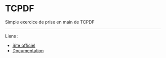 # TCPDF
Simple exercice de prise en main de TCPDF
<hr>
Liens : 
<ul>
    <li><a href="https://tcpdf.org/" target="_blank">Site officiel</a></li>
    <li><a href="https://tcpdf.org/docs" target="_blank">Documentation</a></li>
</ul>